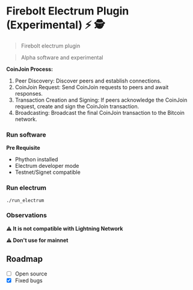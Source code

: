 # Firebolt Electrum Plugin (Experimental) ⚡ 🕵️

>Firebolt electrum plugin

>Alpha software and experimental

**CoinJoin Process:**

 1. Peer Discovery: Discover peers and establish connections.
 2. CoinJoin Request: Send CoinJoin requests to peers and await responses.
 3. Transaction Creation and Signing: If peers acknowledge the CoinJoin request, create and sign the CoinJoin transaction.
 4.  Broadcasting: Broadcast the final CoinJoin transaction to the Bitcoin network.

### Run software

**Pre Requisite**

- Phython installed
- Electrum developer mode
- Testnet/Signet compatible

### Run electrum

``
./run_electrum
``
### Observations

**⚠️ It is not compatible with Lightning Network**

**⚠️ Don't use for mainnet**

## Roadmap

- [ ] Open source
- [x] Fixed bugs
